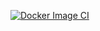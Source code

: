 [![Docker Image CI](https://github.com/agrim1989/portfolio/actions/workflows/docker-image.yml/badge.svg)](https://github.com/agrim1989/portfolio/actions/workflows/docker-image.yml)
